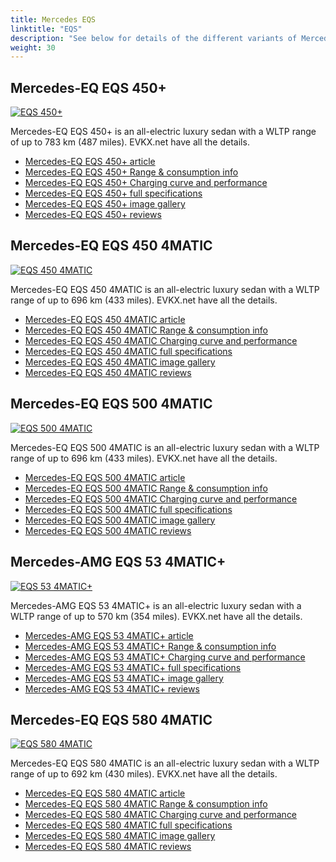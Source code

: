 ```yaml
---
title: Mercedes EQS
linktitle: "EQS"
description: "See below for details of the different variants of Mercedes EQS"
weight: 30
---
```

## Mercedes-EQ EQS 450+

<a href="/models/mercedes/eqs/eqs_450plus/"><img src="https://media.evkx.net/multimedia/models/mercedes/eqs/eqs_450plus/main_1_st.jpg" class="img-fluid" alt="EQS 450+" ></a>

Mercedes-EQ EQS 450+ is an all-electric luxury sedan with a WLTP range of up to 783 km (487 miles). EVKX.net have all the details. 

- [Mercedes-EQ EQS 450+ article](/models/mercedes/eqs/eqs_450plus/)
- [Mercedes-EQ EQS 450+ Range & consumption info](/models/mercedes/eqs/eqs_450plus/rangeandconsumption)
- [Mercedes-EQ EQS 450+ Charging curve and performance](/models/mercedes/eqs/eqs_450plus/chargingcurve)
- [Mercedes-EQ EQS 450+ full specifications](/models/mercedes/eqs/eqs_450plus/specifications)
- [Mercedes-EQ EQS 450+ image gallery](/models/mercedes/eqs/eqs_450plus/gallery)
- [Mercedes-EQ EQS 450+ reviews](/models/mercedes/eqs/eqs_450plus/reviews)

## Mercedes-EQ EQS 450 4MATIC

<a href="/models/mercedes/eqs/eqs_450_4matic/"><img src="https://media.evkx.net/multimedia/models/mercedes/eqs/eqs_450_4matic/main_1_st.jpg" class="img-fluid" alt="EQS 450 4MATIC" ></a>

Mercedes-EQ EQS 450 4MATIC is an all-electric luxury sedan with a WLTP range of up to 696 km (433 miles). EVKX.net have all the details. 

- [Mercedes-EQ EQS 450 4MATIC article](/models/mercedes/eqs/eqs_450_4matic/)
- [Mercedes-EQ EQS 450 4MATIC Range & consumption info](/models/mercedes/eqs/eqs_450_4matic/rangeandconsumption)
- [Mercedes-EQ EQS 450 4MATIC Charging curve and performance](/models/mercedes/eqs/eqs_450_4matic/chargingcurve)
- [Mercedes-EQ EQS 450 4MATIC full specifications](/models/mercedes/eqs/eqs_450_4matic/specifications)
- [Mercedes-EQ EQS 450 4MATIC image gallery](/models/mercedes/eqs/eqs_450_4matic/gallery)
- [Mercedes-EQ EQS 450 4MATIC reviews](/models/mercedes/eqs/eqs_450_4matic/reviews)

## Mercedes-EQ EQS 500 4MATIC

<a href="/models/mercedes/eqs/eqs_500_4matic/"><img src="https://media.evkx.net/multimedia/models/mercedes/eqs/eqs_500_4matic/main_1_st.jpg" class="img-fluid" alt="EQS 500 4MATIC" ></a>

Mercedes-EQ EQS 500 4MATIC is an all-electric luxury sedan with a WLTP range of up to 696 km (433 miles). EVKX.net have all the details. 

- [Mercedes-EQ EQS 500 4MATIC article](/models/mercedes/eqs/eqs_500_4matic/)
- [Mercedes-EQ EQS 500 4MATIC Range & consumption info](/models/mercedes/eqs/eqs_500_4matic/rangeandconsumption)
- [Mercedes-EQ EQS 500 4MATIC Charging curve and performance](/models/mercedes/eqs/eqs_500_4matic/chargingcurve)
- [Mercedes-EQ EQS 500 4MATIC full specifications](/models/mercedes/eqs/eqs_500_4matic/specifications)
- [Mercedes-EQ EQS 500 4MATIC image gallery](/models/mercedes/eqs/eqs_500_4matic/gallery)
- [Mercedes-EQ EQS 500 4MATIC reviews](/models/mercedes/eqs/eqs_500_4matic/reviews)

## Mercedes-AMG EQS 53 4MATIC+

<a href="/models/mercedes/eqs/eqs_53_4maticplus/"><img src="https://media.evkx.net/multimedia/models/mercedes/eqs/eqs_53_4maticplus/main_1_st.jpg" class="img-fluid" alt="EQS 53 4MATIC+" ></a>

Mercedes-AMG EQS 53 4MATIC+ is an all-electric luxury sedan with a WLTP range of up to 570 km (354 miles). EVKX.net have all the details. 

- [Mercedes-AMG EQS 53 4MATIC+ article](/models/mercedes/eqs/eqs_53_4maticplus/)
- [Mercedes-AMG EQS 53 4MATIC+ Range & consumption info](/models/mercedes/eqs/eqs_53_4maticplus/rangeandconsumption)
- [Mercedes-AMG EQS 53 4MATIC+ Charging curve and performance](/models/mercedes/eqs/eqs_53_4maticplus/chargingcurve)
- [Mercedes-AMG EQS 53 4MATIC+ full specifications](/models/mercedes/eqs/eqs_53_4maticplus/specifications)
- [Mercedes-AMG EQS 53 4MATIC+ image gallery](/models/mercedes/eqs/eqs_53_4maticplus/gallery)
- [Mercedes-AMG EQS 53 4MATIC+ reviews](/models/mercedes/eqs/eqs_53_4maticplus/reviews)

## Mercedes-EQ EQS 580 4MATIC

<a href="/models/mercedes/eqs/eqs_580_4matic/"><img src="https://media.evkx.net/multimedia/models/mercedes/eqs/eqs_580_4matic/main_1_st.jpg" class="img-fluid" alt="EQS 580 4MATIC" ></a>

Mercedes-EQ EQS 580 4MATIC is an all-electric luxury sedan with a WLTP range of up to 692 km (430 miles). EVKX.net have all the details. 

- [Mercedes-EQ EQS 580 4MATIC article](/models/mercedes/eqs/eqs_580_4matic/)
- [Mercedes-EQ EQS 580 4MATIC Range & consumption info](/models/mercedes/eqs/eqs_580_4matic/rangeandconsumption)
- [Mercedes-EQ EQS 580 4MATIC Charging curve and performance](/models/mercedes/eqs/eqs_580_4matic/chargingcurve)
- [Mercedes-EQ EQS 580 4MATIC full specifications](/models/mercedes/eqs/eqs_580_4matic/specifications)
- [Mercedes-EQ EQS 580 4MATIC image gallery](/models/mercedes/eqs/eqs_580_4matic/gallery)
- [Mercedes-EQ EQS 580 4MATIC reviews](/models/mercedes/eqs/eqs_580_4matic/reviews)


